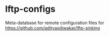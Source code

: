 # lftp-configs
Meta-database for remote configuration files for https://github.com/adityaxdiwakar/lftp-sinking
